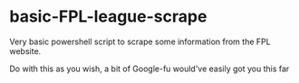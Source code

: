 # basic-FPL-league-scrape
Very basic powershell script to scrape some information from the FPL website.

Do with this as you wish, a bit of Google-fu would've easily got you this far
